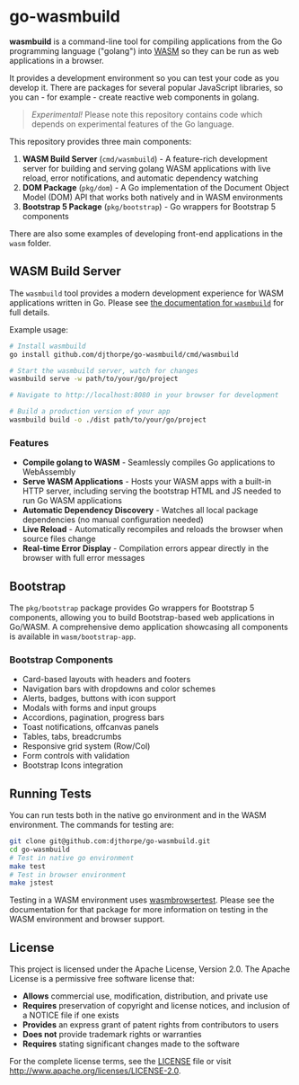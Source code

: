 # go-wasmbuild

**wasmbuild** is a command-line tool for compiling applications from the Go programming language ("golang") into
[WASM](https://webassembly.org/) so they can be run as web applications in a browser.

It provides a development environment so you can test your code as you
develop it. There are packages for several
popular JavaScript libraries, so you can - for example - create reactive web components in golang.

> *Experimental!* Please note this repository contains code which depends on experimental features of the Go language.

This repository provides three main components:

1. **WASM Build Server** (`cmd/wasmbuild`) - A feature-rich development server for building and serving golang WASM
   applications with live reload, error notifications, and automatic dependency watching
2. **DOM Package** (`pkg/dom`) - A Go implementation of the Document Object Model (DOM) API that works both natively and in WASM environments
3. **Bootstrap 5 Package** (`pkg/bootstrap`) - Go wrappers for Bootstrap 5 components

There are also some examples of developing front-end applications in the `wasm` folder.

## WASM Build Server

The `wasmbuild` tool provides a modern development experience for WASM applications written in Go. Please see [the documentation for `wasmbuild`](cmd/wasmbuild/README.md) for full details.

Example usage:

```bash
# Install wasmbuild
go install github.com/djthorpe/go-wasmbuild/cmd/wasmbuild

# Start the wasmbuild server, watch for changes
wasmbuild serve -w path/to/your/go/project

# Navigate to http://localhost:8080 in your browser for development

# Build a production version of your app
wasmbuild build -o ./dist path/to/your/go/project
```

### Features

- **Compile golang to WASM** - Seamlessly compiles Go applications to WebAssembly
- **Serve WASM Applications** - Hosts your WASM apps with a built-in HTTP server, including serving the bootstrap HTML and JS needed to run Go WASM applications
- **Automatic Dependency Discovery** - Watches all local package dependencies (no manual configuration needed)
- **Live Reload** - Automatically recompiles and reloads the browser when source files change
- **Real-time Error Display** - Compilation errors appear directly in the browser with full error messages

## Bootstrap

The `pkg/bootstrap` package provides Go wrappers for Bootstrap 5 components, allowing you to build Bootstrap-based web applications in Go/WASM. A comprehensive demo application showcasing all components is available in `wasm/bootstrap-app`.

### Bootstrap Components

- Card-based layouts with headers and footers
- Navigation bars with dropdowns and color schemes
- Alerts, badges, buttons with icon support
- Modals with forms and input groups
- Accordions, pagination, progress bars
- Toast notifications, offcanvas panels
- Tables, tabs, breadcrumbs
- Responsive grid system (Row/Col)
- Form controls with validation
- Bootstrap Icons integration

## Running Tests

You can run tests both in the native go environment and in the WASM
environment.  The commands for testing are:

```bash
git clone git@github.com:djthorpe/go-wasmbuild.git
cd go-wasmbuild
# Test in native go environment
make test
# Test in browser environment
make jstest
```

Testing in a WASM environment uses [wasmbrowsertest](https://github.com/agnivade/wasmbrowsertest). Please see the documentation for that package for more information on testing in the WASM environment and browser support.

## License

This project is licensed under the Apache License, Version 2.0. The Apache License is a permissive free software license that:

- **Allows** commercial use, modification, distribution, and private use
- **Requires** preservation of copyright and license notices, and inclusion of a NOTICE file if one exists
- **Provides** an express grant of patent rights from contributors to users
- **Does not** provide trademark rights or warranties
- **Requires** stating significant changes made to the software

For the complete license terms, see the [LICENSE](LICENSE) file or visit <http://www.apache.org/licenses/LICENSE-2.0>.
